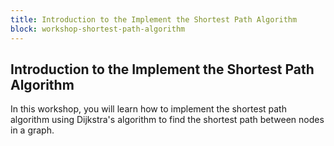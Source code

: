 ```yaml
---
title: Introduction to the Implement the Shortest Path Algorithm
block: workshop-shortest-path-algorithm
---
```


## Introduction to the Implement the Shortest Path Algorithm

In this workshop, you will learn how to implement the shortest path algorithm using Dijkstra's algorithm to find the shortest path between nodes in a graph.

